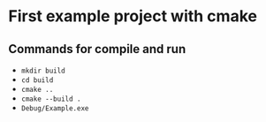 # First example project with cmake

## Commands for compile and run
- `mkdir build`
- `cd build`
- `cmake ..`
- `cmake --build .`
- `Debug/Example.exe`
